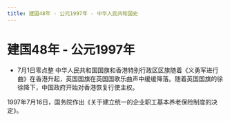 ```yaml
---
title: 建国48年 - 公元1997年 - 中华人民共和国史
---
```


# 建国48年 - 公元1997年

+ 7月1日零点整 中华人民共和国国旗和香港特别行政区区旗随着《义勇军进行曲》在香港升起，英国国旗在英国国歌乐曲声中缓缓降落。随着英国国旗的徐徐降下，中国政府开始对香港恢复行使主权。

1997年7月16日，国务院作出《关于建立统一的企业职工基本养老保险制度的决定》。